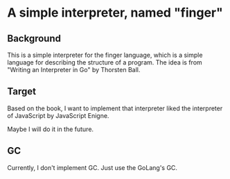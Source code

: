 # A simple interpreter, named "finger"

## Background

This is a simple interpreter for the finger language, which is a simple language for describing the structure of a program. The idea is from "Writing an Interpreter in Go" by Thorsten Ball.

## Target

Based on the book, I want to implement that interpreter liked the interpreter of JavaScript by JavaScript Enigne.

Maybe I will do it in the future.

## GC

Currently, I don't implement GC. Just use the GoLang's GC.